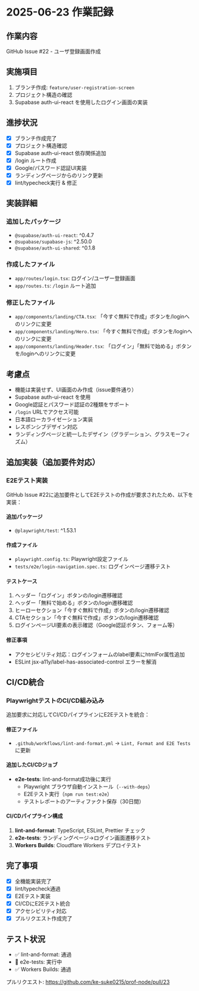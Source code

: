 # 2025-06-23 作業記録

## 作業内容
GitHub Issue #22 - ユーザ登録画面作成

## 実施項目
1. ブランチ作成: `feature/user-registration-screen`
2. プロジェクト構造の確認
3. Supabase auth-ui-react を使用したログイン画面の実装

## 進捗状況
- [x] ブランチ作成完了
- [x] プロジェクト構造確認
- [x] Supabase auth-ui-react 依存関係追加
- [x] /login ルート作成
- [x] Google/パスワード認証UI実装
- [x] ランディングページからのリンク更新
- [x] lint/typecheck実行 & 修正

## 実装詳細
### 追加したパッケージ
- `@supabase/auth-ui-react`: ^0.4.7
- `@supabase/supabase-js`: ^2.50.0  
- `@supabase/auth-ui-shared`: ^0.1.8

### 作成したファイル
- `app/routes/login.tsx`: ログイン/ユーザー登録画面
- `app/routes.ts`: `/login` ルート追加

### 修正したファイル
- `app/components/landing/CTA.tsx`: 「今すぐ無料で作成」ボタンを/loginへのリンクに変更
- `app/components/landing/Hero.tsx`: 「今すぐ無料で作成」ボタンを/loginへのリンクに変更
- `app/components/landing/Header.tsx`: 「ログイン」「無料で始める」ボタンを/loginへのリンクに変更

## 考慮点
- 機能は実装せず、UI画面のみ作成（issue要件通り）
- Supabase auth-ui-react を使用
- Google認証とパスワード認証の2種類をサポート
- `/login` URLでアクセス可能
- 日本語ローカライゼーション実装
- レスポンシブデザイン対応
- ランディングページと統一したデザイン（グラデーション、グラスモーフィズム）

## 追加実装（追加要件対応）
### E2Eテスト実装
GitHub Issue #22に追加要件としてE2Eテストの作成が要求されたため、以下を実装：

#### 追加パッケージ
- `@playwright/test`: ^1.53.1

#### 作成ファイル
- `playwright.config.ts`: Playwright設定ファイル
- `tests/e2e/login-navigation.spec.ts`: ログインページ遷移テスト

#### テストケース
1. ヘッダー「ログイン」ボタンの/login遷移確認
2. ヘッダー「無料で始める」ボタンの/login遷移確認  
3. ヒーローセクション「今すぐ無料で作成」ボタンの/login遷移確認
4. CTAセクション「今すぐ無料で作成」ボタンの/login遷移確認
5. ログインページUI要素の表示確認（Google認証ボタン、フォーム等）

#### 修正事項
- アクセシビリティ対応：ログインフォームのlabel要素にhtmlFor属性追加
- ESLint jsx-a11y/label-has-associated-control エラーを解消

## CI/CD統合
### PlaywrightテストのCI/CD組み込み
追加要求に対応してCI/CDパイプラインにE2Eテストを統合：

#### 修正ファイル
- `.github/workflows/lint-and-format.yml` → `Lint, Format and E2E Tests`に更新

#### 追加したCI/CDジョブ
- **e2e-tests**: lint-and-format成功後に実行
  - Playwright ブラウザ自動インストール（`--with-deps`）
  - E2Eテスト実行（`npm run test:e2e`）
  - テストレポートのアーティファクト保存（30日間）

#### CI/CDパイプライン構成
1. **lint-and-format**: TypeScript, ESLint, Prettier チェック
2. **e2e-tests**: ランディングページ→ログイン画面遷移テスト
3. **Workers Builds**: Cloudflare Workers デプロイテスト

## 完了事項
- [x] 全機能実装完了
- [x] lint/typecheck通過
- [x] E2Eテスト実装
- [x] CI/CDにE2Eテスト統合
- [x] アクセシビリティ対応
- [x] プルリクエスト作成完了

## テスト状況
- ✅ lint-and-format: 通過
- 🔄 e2e-tests: 実行中
- ✅ Workers Builds: 通過

プルリクエスト: https://github.com/ke-suke0215/prof-node/pull/23
